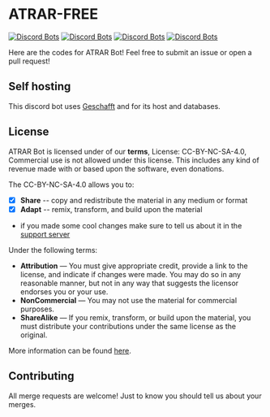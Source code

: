 # ATRAR-FREE
[![Discord Bots](https://top.gg/api/widget/status/732645141839609958.svg)](https://top.gg/bot/732645141839609958)
[![Discord Bots](https://discordbots.org/api/widget/status/732645141839609958.svg)](https://discordbots.org/bot/732645141839609958)  [![Discord Bots](https://discordbots.org/api/widget/servers/732645141839609958.svg)](https://discordbots.org/bot/732645141839609958)  [![Discord Bots](https://discordbots.org/api/widget/lib/732645141839609958.svg)](https://discordbots.org/bot/732645141839609958)




Here are the codes for ATRAR Bot! Feel free to submit an issue or open a pull request!

## Self hosting
This discord bot uses [Geschafft](https://geschafft.co/) and for its host and databases.

## License
ATRAR Bot is licensed under of our **terms**, License: CC-BY-NC-SA-4.0, Commercial use is not allowed under this license. This includes any kind of revenue made with or based upon the software, even donations.

The CC-BY-NC-SA-4.0 allows you to:
- [x] **Share** -- copy and redistribute the material in any medium or format
- [x] **Adapt** -- remix, transform, and build upon the material
- if you made some cool changes make sure to tell us about it in the [support server](https://discord.gg/fnD5DqrU3x)


Under the following terms:
- **Attribution** — You must give appropriate credit, provide a link to the license, and indicate if changes were made. You may do so in any reasonable manner, but not in any way that suggests the licensor endorses you or your use.
- **NonCommercial** — You may not use the material for commercial purposes. 
- **ShareAlike** — If you remix, transform, or build upon the material, you must distribute your contributions under the same license as the original.

More information can be found [here](https://creativecommons.org/licenses/by-nc-sa/4.0/).

## Contributing
All merge requests are welcome! Just to know you should tell us about your merges.
